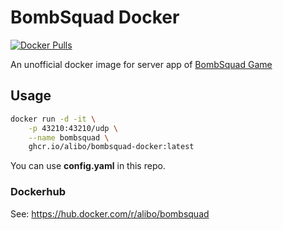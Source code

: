 # BombSquad Docker

[![Docker Pulls](https://img.shields.io/docker/pulls/alibo/bombsquad?style=flat-square)](https://hub.docker.com/r/alibo/bombsquad)

An unofficial docker image for server app of [BombSquad Game](https://www.froemling.net/apps/bombsquad)

## Usage

```bash
docker run -d -it \
    -p 43210:43210/udp \
    --name bombsquad \
    ghcr.io/alibo/bombsquad-docker:latest
```

You can use **config.yaml** in this repo.

### Dockerhub

See: <https://hub.docker.com/r/alibo/bombsquad>
